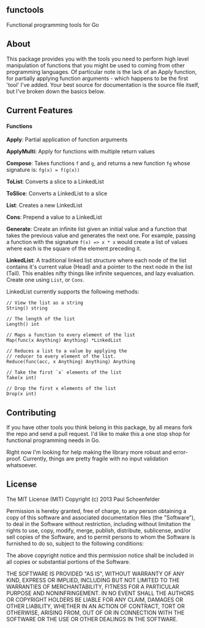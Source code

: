 ## functools

Functional programming tools for Go

## About

This package provides you with the tools you need to perform high level manipulation of functions that you might be used to coming from other programming languages. Of particular note is the lack of an Apply function, for partially applying function arguments - which happens to be the first 'tool' I've added. Your best source for documentation is the source file itself, but I've broken down the basics below.

## Current Features

#### Functions

**Apply**: Partial application of function arguments

**ApplyMulti**: Apply for functions with multiple return values

**Compose**: Takes functions `f` and `g`, and returns a new function `fg` whose signature is: `fg(x) = f(g(x))`

**ToList**: Converts a slice to a LinkedList

**ToSlice**: Converts a LinkedList to a slice

**List**: Creates a new LinkedList

**Cons**: Prepend a value to a LinkedList

**Generate**: Create an infinite list given an initial value and a function that takes the previous value and generates the next one. For example, passing a function with the signature `f(x) => x * x` would create a list of values where each is the square of the element preceding it.

**LinkedList**: A traditional linked list structure where each node of the list contains it's current value (Head) and a pointer to the next node in the list (Tail). This enables nifty things like infinite sequences, and lazy evaluation. Create one using `List`, or `Cons`.

LinkedList currently supports the following methods:

```
// View the list as a string
String() string

// The length of the list
Length() int

// Maps a function to every element of the list
Map(func(x Anything) Anything) *LinkedList

// Reduces a list to a value by applying the 
// reducer to every element of the list.
Reduce(func(acc, x Anything) Anything) Anything 

// Take the first `x` elements of the list
Take(x int)

// Drop the first x elements of the list
Drop(x int)
```


## Contributing

If you have other tools you think belong in this package, by all means fork the repo and send a pull request. I'd like to make this a one stop shop for functional programming needs in Go.

Right now I'm looking for help making the library more robust and error-proof. Currently, things are pretty fragile with no input validation whatsoever.

## License

The MIT License (MIT)
Copyright (c) 2013 Paul Schoenfelder

Permission is hereby granted, free of charge, to any person obtaining a copy of this software and associated documentation files (the "Software"), to deal in the Software without restriction, including without limitation the rights to use, copy, modify, merge, publish, distribute, sublicense, and/or sell copies of the Software, and to permit persons to whom the Software is furnished to do so, subject to the following conditions:

The above copyright notice and this permission notice shall be included in all copies or substantial portions of the Software.

THE SOFTWARE IS PROVIDED "AS IS", WITHOUT WARRANTY OF ANY KIND, EXPRESS OR IMPLIED, INCLUDING BUT NOT LIMITED TO THE WARRANTIES OF MERCHANTABILITY, FITNESS FOR A PARTICULAR PURPOSE AND NONINFRINGEMENT. IN NO EVENT SHALL THE AUTHORS OR COPYRIGHT HOLDERS BE LIABLE FOR ANY CLAIM, DAMAGES OR OTHER LIABILITY, WHETHER IN AN ACTION OF CONTRACT, TORT OR OTHERWISE, ARISING FROM, OUT OF OR IN CONNECTION WITH THE SOFTWARE OR THE USE OR OTHER DEALINGS IN THE SOFTWARE.